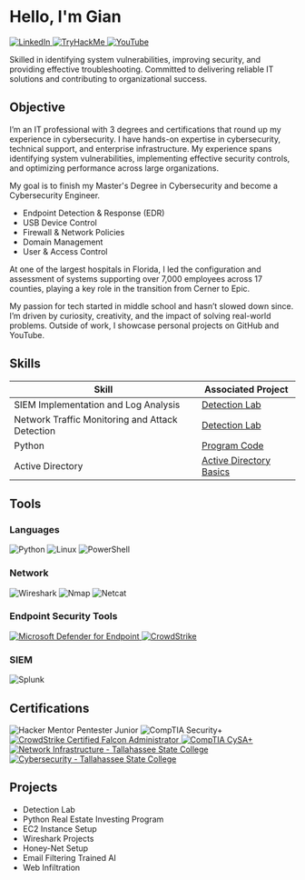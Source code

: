 <!-- Personal Cybersecurity Portfolio - Cleaned & Professional Version -->

<!-- Header Section -->
<h1>Hello, I'm Gian</h1>
<a href="https://linkedin.com/in/gianameglio" target="_blank">
  <img src="https://img.shields.io/badge/-LinkedIn-0072b1?&style=for-the-badge&logo=linkedin&logoColor=white" alt="LinkedIn" />
</a>
<a href="https://tryhackme.com/r/p/GianAmeglioTSC23" target="_blank">
  <img src="https://img.shields.io/badge/-TryHackMe-2D2D2D?&style=for-the-badge&logo=tryhackme&logoColor=white" alt="TryHackMe" />
</a>
<a href="https://www.youtube.com/@GianCyber" target="_blank">
  <img src="https://img.shields.io/badge/-YouTube-FF0000?&style=for-the-badge&logo=youtube&logoColor=white" alt="YouTube" />
</a>

<p>Skilled in identifying system vulnerabilities, improving security, and providing effective troubleshooting. Committed to delivering reliable IT solutions and contributing to organizational success.</p>

<!-- Objective -->
<h2>Objective</h2>
<p>
  I’m an IT professional with 3 degrees and certifications that round up my experience in cybersecurity. I have hands-on expertise in cybersecurity, technical support, and enterprise infrastructure. My experience spans identifying system vulnerabilities, implementing effective security controls, and optimizing performance across large organizations.
</p>
<p>
  My goal is to finish my Master's Degree in Cybersecurity and become a Cybersecurity Engineer.
</p>
<ul>
  <li>Endpoint Detection & Response (EDR)</li>
  <li>USB Device Control</li>
  <li>Firewall & Network Policies</li>
  <li>Domain Management</li>
  <li>User & Access Control</li>
</ul>
<p>
  At one of the largest hospitals in Florida, I led the configuration and assessment of systems supporting over 7,000 employees across 17 counties, playing a key role in the transition from Cerner to Epic.
</p>
<p>
  My passion for tech started in middle school and hasn’t slowed down since. I’m driven by curiosity, creativity, and the impact of solving real-world problems. Outside of work, I showcase personal projects on GitHub and YouTube.
</p>

<!-- Skills -->
<h2>Skills</h2>
<table>
  <thead>
    <tr><th>Skill</th><th>Associated Project</th></tr>
  </thead>
  <tbody>
    <tr><td>SIEM Implementation and Log Analysis</td><td><a href="https://google.com">Detection Lab</a></td></tr>
    <tr><td>Network Traffic Monitoring and Attack Detection</td><td><a href="https://google.com">Detection Lab</a></td></tr>
    <tr><td>Python</td><td><a href="https://replit.com/@GiancarloAmegli/Real-Estate-Investor">Program Code</a></td></tr>
    <tr><td>Active Directory</td><td><a href="https://www.youtube.com/watch?v=PCoxqvaiG8A">Active Directory Basics</a></td></tr>
  </tbody>
</table>

<!-- Tools Section -->
<h2>Tools</h2>

<h3>Languages</h3>
<div>
  <img src="https://img.shields.io/badge/-Python-3776AB?style=for-the-badge&logo=python&logoColor=white" alt="Python" />
  <img src="https://img.shields.io/badge/-Linux-FCC624?style=for-the-badge&logo=linux&logoColor=black" alt="Linux" />
  <img src="https://img.shields.io/badge/-PowerShell-5391FE?style=for-the-badge&logo=powershell&logoColor=white" alt="PowerShell" />
</div>

<h3>Network</h3>
<div>
  <img src="https://img.shields.io/badge/-Wireshark-167D6E?style=for-the-badge&logo=wireshark&logoColor=white" alt="Wireshark" />
  <img src="https://img.shields.io/badge/-Nmap-0078D7?style=for-the-badge&logo=nmap&logoColor=white" alt="Nmap" />
  <img src="https://img.shields.io/badge/-Netcat-0078D7?style=for-the-badge&logoColor=white" alt="Netcat" />
</div>

<h3>Endpoint Security Tools</h3>
<div>
  <a href="https://www.microsoft.com/en-us/security/business/threat-protection/microsoft-defender-endpoint" target="_blank">
    <img src="https://img.shields.io/badge/-Microsoft_Defender_for_Endpoint-00A4EF?style=for-the-badge&logo=microsoft&logoColor=white" alt="Microsoft Defender for Endpoint" />
  </a>
  <a href="https://www.crowdstrike.com/" target="_blank">
    <img src="https://img.shields.io/badge/-CrowdStrike-E51C23?style=for-the-badge&logo=crowdstrike&logoColor=white" alt="CrowdStrike" />
  </a>
</div>

<h3>SIEM</h3>
<div>
  <img src="https://img.shields.io/badge/-Splunk-000000?style=for-the-badge&logo=splunk&logoColor=white" alt="Splunk" />
</div>

<!-- Certifications -->
<h2>Certifications</h2>
<div>
  <img src="https://img.shields.io/badge/-Hacker_Mentor_Pentester_Junior-0000FF?style=for-the-badge&logo=hackthebox&logoColor=white" alt="Hacker Mentor Pentester Junior" />
  <img src="https://img.shields.io/badge/-Security%2B-FF0000?style=for-the-badge&logo=comptia&logoColor=white" alt="CompTIA Security+" />

  <a href="https://www.crowdstrike.com/services/falcon-certification/" target="_blank">
    <img src="https://img.shields.io/badge/-CrowdStrike_Certified_Falcon_Admin-E51C23?style=for-the-badge&logo=crowdstrike&logoColor=white" alt="CrowdStrike Certified Falcon Administrator" />
  </a>
  <a href="https://www.comptia.org/certifications/cybersecurity-analyst" target="_blank">
    <img src="https://img.shields.io/badge/-CompTIA_CySA%2B-F42B29?style=for-the-badge&logo=comptia&logoColor=white" alt="CompTIA CySA+" />
  </a>
  <a href="https://www.tcc.fl.edu/" target="_blank">
    <img src="https://img.shields.io/badge/-Network_Infrastructure_(Tallahassee_State_College)-005A9C?style=for-the-badge&logo=googleclassroom&logoColor=white" alt="Network Infrastructure - Tallahassee State College" />
  </a>
  <a href="https://www.tcc.fl.edu/" target="_blank">
    <img src="https://img.shields.io/badge/-Cybersecurity_(Tallahassee_State_College)-005A9C?style=for-the-badge&logo=googleclassroom&logoColor=white" alt="Cybersecurity - Tallahassee State College" />
  </a>
</div>

<!-- Projects -->
<h2>Projects</h2>
<ul>
  <li>Detection Lab</li>
  <li>Python Real Estate Investing Program</li>
  <li>EC2 Instance Setup</li>
  <li>Wireshark Projects</li>
  <li>Honey-Net Setup</li>
  <li>Email Filtering Trained AI</li>
  <li>Web Infiltration</li>
</ul>

